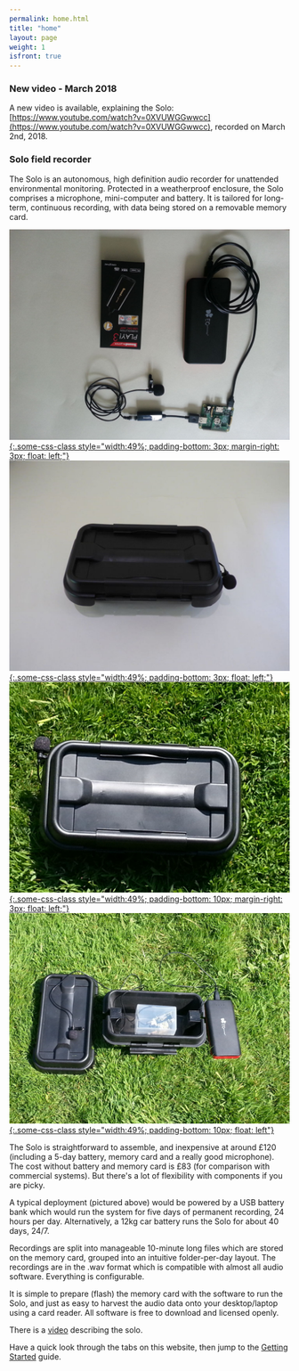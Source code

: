 ```yaml
---
permalink: home.html
title: "home"
layout: page
weight: 1
isfront: true
---
```


### New video - March 2018

A new video is available, explaining the Solo:
[https://www.youtube.com/watch?v=0XVUWGGwwcc](https://www.youtube.com/watch?v=0XVUWGGwwcc),
recorded on March 2nd, 2018.

### Solo field recorder

The Solo is an autonomous, high definition audio recorder for
unattended environmental monitoring. Protected in a weatherproof
enclosure, the Solo comprises a microphone, mini-computer and battery.
It is tailored for long-term, continuous recording, with data being
stored on a removable memory card.

[![what is this](/img/solo-SBplay3-L.jpg "Solo with SB3 soundcard"  ){:.some-css-class style="width:49%; padding-bottom: 3px; margin-right: 3px; float: left;"}](/img/solo-SB-play3.jpg)
[![what is this](/img/solo-boxed-L.jpg "boxed in lab"               ){:.some-css-class style="width:49%; padding-bottom: 3px; float: left;"}](/img/solo-boxed.jpg)
[![what is this](/img/20160529_135006-L.jpg "boxed solo"            ){:.some-css-class style="width:49%; padding-bottom: 10px; margin-right: 3px; float: left;"}](/img/20160529_135006.jpg)
[![what is this](/img/20160529_135939-L.jpg "open box"              ){:.some-css-class style="width:49%; padding-bottom: 10px; float: left"}](/img/20160529_135939.jpg)



The Solo is straightforward to assemble, and inexpensive at around
£120 (including a 5-day battery, memory card and a really good
microphone). The cost without battery and memory card is £83 (for
comparison with commercial systems).  But there's a lot of flexibility
with components if you are picky.

A typical deployment (pictured above) would be powered by a USB
battery bank which would run the system for five days of permanent
recording, 24 hours per day.  Alternatively, a 12kg car battery runs
the Solo for about 40 days, 24/7.

Recordings are split into manageable 10-minute long files which are
stored on the memory card, grouped into an intuitive folder-per-day
layout.  The recordings are in the .wav format which is compatible
with almost all audio software. Everything is configurable.

It is simple to prepare (flash) the memory card with the software to
run the Solo, and just as easy to harvest the audio data onto your
desktop/laptop using a card reader.  All software is free to download
and licensed openly.

There is a [video](https://www.youtube.com/watch?v=0XVUWGGwwcc) describing the solo.

Have a quick look through the tabs on this website, then jump to
the [Getting Started](documentation/basic_build.html) guide.
